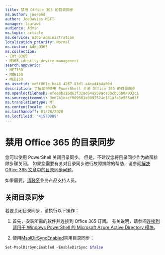 ```yaml
---
title: 禁用 Office 365 的目录同步
ms.author: josephd
author: JoeDavies-MSFT
manager: laurawi
audience: Admin
ms.topic: article
ms.service: o365-administration
localization_priority: Normal
ms.custom: Adm_O365
ms.collection:
- Ent_O365
- M365-identity-device-management
search.appverid:
- MET150
- MOE150
- MED150
ms.assetid: ee5f861e-bd48-4267-83d1-a4ead4b4a00d
description: 了解如何使用 PowerShell 关闭 Office 365 的目录同步
ms.openlocfilehash: efee8b216d63f32ac64a559aca3bcb55b0a933c1
ms.sourcegitcommit: 3ed7b1eacf009581a9897524c181afa3e555ad3f
ms.translationtype: MT
ms.contentlocale: zh-CN
ms.lasthandoff: 01/28/2020
ms.locfileid: "41570889"
---
```

# <a name="turn-off-directory-synchronization-for-office-365"></a>禁用 Office 365 的目录同步
您可以使用 PowerShell 关闭目录同步。 但是，不建议您将目录同步作为故障排除步骤关闭。 如果您需要有关对目录同步进行故障排除的帮助，请参阅[解决 Office 365 文章中的目录同步问题](fix-problems-with-directory-synchronization.md)。 
  
如果需要，[请联系](https://support.office.com/article/32a17ca7-6fa0-4870-8a8d-e25ba4ccfd4b)业务产品支持人员。
  
## <a name="turn-off-directory-synchronization"></a>关闭目录同步  
若要关闭目录同步，请执行以下操作：
  
1. 首先，安装所需的软件并连接到 Office 365 订阅。 有关说明，请参阅[连接到适用于 Windows PowerShell 的 Microsoft Azure Active Directory 模块](https://docs.microsoft.com/office365/enterprise/powershell/connect-to-office-365-powershell#connect-with-the-microsoft-azure-active-directory-module-for-windows-powershell)。
    
2. 使用[MsolDirSyncEnabled](https://go.microsoft.com/fwlink/p/?LinkId=821939)禁用目录同步： 
    
  ```powershell
  Set-MsolDirSyncEnabled -EnableDirSync $false
  ```
